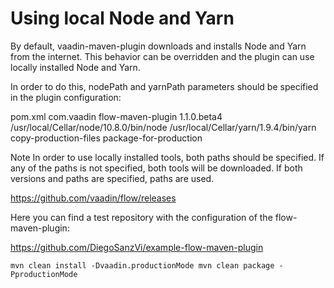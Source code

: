 # Using local Node and Yarn

By default, vaadin-maven-plugin downloads and installs Node and Yarn from the internet. This behavior can be overridden and the plugin can use locally installed Node and Yarn.

In order to do this, nodePath and yarnPath parameters should be specified in the plugin configuration:

pom.xml com.vaadin flow-maven-plugin 1.1.0.beta4 /usr/local/Cellar/node/10.8.0/bin/node /usr/local/Cellar/yarn/1.9.4/bin/yarn copy-production-files package-for-production

Note In order to use locally installed tools, both paths should be specified. If any of the paths is not specified, both tools will be downloaded. If both versions and paths are specified, paths are used.

https://github.com/vaadin/flow/releases

Here you can find a test repository with the configuration of the flow-maven-plugin:

https://github.com/DiegoSanzVi/example-flow-maven-plugin

`mvn clean install -Dvaadin.productionMode mvn clean package -PproductionMode`
